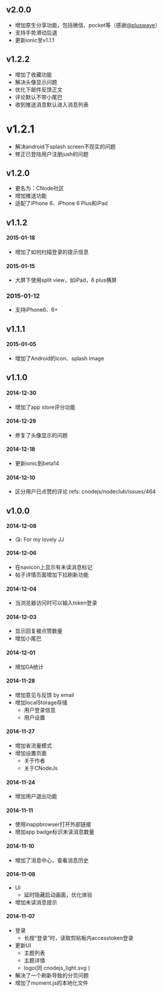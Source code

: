 ## v2.0.0
* 增加原生分享功能，包括微信、pocket等（感谢[@pluswave](https://github.com/pluswave)）
* 支持手势滑动后退
* 更新ionic至v1.1.1

## v1.2.2
* 增加了收藏功能
* 解决头像显示问题
* 优化下邮件反馈正文
* 评论默认不带小尾巴
* 收到推送消息默认进入消息列表

# v1.2.1
* 解决android下splash screen不现实的问题
* 修正已登陆用户注册jush的问题

## v1.2.0
* 更名为：CNode社区
* 增加推送功能
* 适配了iPhone 6、iPhone 6 Plus和iPad

## v1.1.2
#### 2015-01-18
* 增加了如何扫描登录的提示信息

#### 2015-01-15
* 大屏下使用split view，如iPad，6 plus横屏

### 2015-01-12
* 支持iPhone6、6+

## v1.1.1

#### 2015-01-05
* 增加了Android的icon、splash image

## v1.1.0

#### 2014-12-30
* 增加了app store评分功能

#### 2014-12-29
* 修复了头像显示的问题

#### 2014-12-18
* 更新ionic到beta14

#### 2014-12-10
* 区分用户已点赞的评论 refs: cnodejs/nodeclub/issues/464

## v1.0.0

#### 2014-12-08
* 😘: For my lovely JJ

#### 2014-12-06
* 在navicon上显示有未读消息标记
* 帖子详情页面增加下拉刷新功能

#### 2014-12-04
* 当浏览器访问时可以输入token登录

#### 2014-12-03
* 显示回复被点赞数量
* 增加小尾巴

#### 2014-12-01
* 增加GA统计

#### 2014-11-28
* 增加意见与反馈 by email
* 增加localStorage存储
  * 用户登录信息
  * 用户设置

#### 2014-11-27
* 增加省流量模式
* 增加设置页面
  * 关于作者
  * 关于CNodeJs

#### 2014-11-24
* 增加用户退出功能

#### 2014-11-11
* 使用inappbrowser打开外部链接
* 增加app badge标识未读消息数量

#### 2014-11-10
* 增加了消息中心，查看消息历史

#### 2014-11-08
* UI
  * 延时隐藏启动画面，优化体验
* 增加未读消息提示

#### 2014-11-07
* 登录
  * 长按“登录”时，读取剪贴板内accesstoken登录
* 更新UI
  * 主题列表
  * 主题详情
  * logo(同 cnodejs_light.svg )
* 解决了一个刷新导致的分页问题
* 增加了moment.js的本地化文件


